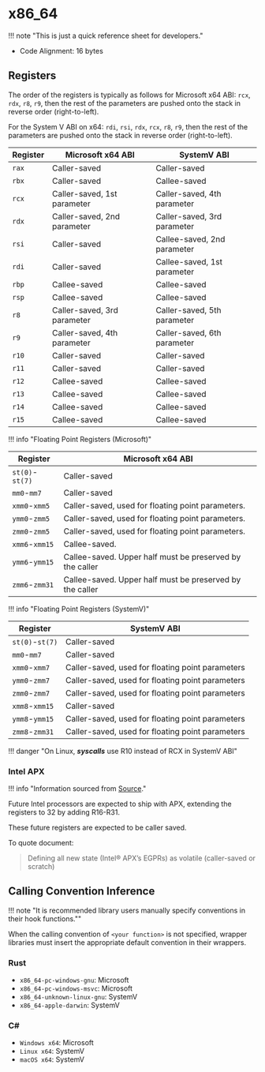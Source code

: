 # x86_64

!!! note "This is just a quick reference sheet for developers."

- Code Alignment: 16 bytes

## Registers

The order of the registers is typically as follows for Microsoft x64 ABI: `rcx`, `rdx`, `r8`, `r9`, 
then the rest of the parameters are pushed onto the stack in reverse order (right-to-left).

For the System V ABI on x64: `rdi`, `rsi`, `rdx`, `rcx`, `r8`, `r9`, then the rest of the parameters 
are pushed onto the stack in reverse order (right-to-left).

| Register | Microsoft x64 ABI           | SystemV ABI                 |
| -------- | --------------------------- | --------------------------- |
| `rax`    | Caller-saved                | Caller-saved                |
| `rbx`    | Caller-saved                | Callee-saved                |
| `rcx`    | Caller-saved, 1st parameter | Caller-saved, 4th parameter |
| `rdx`    | Caller-saved, 2nd parameter | Caller-saved, 3rd parameter |
| `rsi`    | Caller-saved                | Callee-saved, 2nd parameter |
| `rdi`    | Caller-saved                | Callee-saved, 1st parameter |
| `rbp`    | Callee-saved                | Callee-saved                |
| `rsp`    | Callee-saved                | Callee-saved                |
| `r8`     | Caller-saved, 3rd parameter | Caller-saved, 5th parameter |
| `r9`     | Caller-saved, 4th parameter | Caller-saved, 6th parameter |
| `r10`    | Caller-saved                | Caller-saved                |
| `r11`    | Caller-saved                | Caller-saved                |
| `r12`    | Callee-saved                | Callee-saved                |
| `r13`    | Callee-saved                | Callee-saved                |
| `r14`    | Callee-saved                | Callee-saved                |
| `r15`    | Callee-saved                | Callee-saved                |

!!! info "Floating Point Registers (Microsoft)"

| Register        | Microsoft x64 ABI                                        |
| --------------- | -------------------------------------------------------- |
| `st(0)`-`st(7)` | Caller-saved                                             |
| `mm0`-`mm7`     | Caller-saved                                             |
| `xmm0`-`xmm5`   | Caller-saved, used for floating point parameters.        |
| `ymm0`-`zmm5`   | Caller-saved, used for floating point parameters.        |
| `zmm0`-`zmm5`   | Caller-saved, used for floating point parameters.        |
| `xmm6`-`xmm15`  | Callee-saved.                                            |
| `ymm6`-`ymm15`  | Callee-saved. Upper half must be preserved by the caller |
| `zmm6`-`zmm31`  | Callee-saved. Upper half must be preserved by the caller |

!!! info "Floating Point Registers (SystemV)"

| Register        | SystemV ABI                                      |
| --------------- | ------------------------------------------------ |
| `st(0)`-`st(7)` | Caller-saved                                     |
| `mm0`-`mm7`     | Caller-saved                                     |
| `xmm0`-`xmm7`   | Caller-saved, used for floating point parameters |
| `ymm0`-`zmm7`   | Caller-saved, used for floating point parameters |
| `zmm0`-`zmm7`   | Caller-saved, used for floating point parameters |
| `xmm8`-`xmm15`  | Caller-saved                                     |
| `ymm8`-`ymm15`  | Caller-saved, used for floating point parameters |
| `zmm8`-`zmm31`  | Caller-saved, used for floating point parameters |

!!! danger "On Linux, ***syscalls*** use R10 instead of RCX in SystemV ABI"

### Intel APX

!!! info "Information sourced from [Source][APX]."

Future Intel processors are expected to ship with APX, extending the registers to 32 by adding R16-R31.  

These future registers are expected to be caller saved.  

To quote document:  

> Defining all new state (Intel® APX’s EGPRs) as volatile (caller-saved or scratch)

## Calling Convention Inference

!!! note "It is recommended library users manually specify conventions in their hook functions.""

When the calling convention of `<your function>` is not specified, wrapper libraries must insert
the appropriate default convention in their wrappers.

### Rust

- `x86_64-pc-windows-gnu`: Microsoft
- `x86_64-pc-windows-msvc`: Microsoft
- `x86_64-unknown-linux-gnu`: SystemV
- `x86_64-apple-darwin`: SystemV

### C#

- `Windows x64`: Microsoft
- `Linux x64`: SystemV
- `macOS x64`: SystemV

[APX]: https://cdrdv2-public.intel.com/784265/356112-intel-apx-sw-enabling.pdf